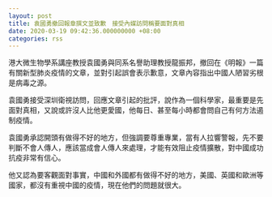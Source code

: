 ```yaml
---
layout: post
title: 袁國勇撤回報章撰文並致歉　接受內媒訪問稱要面對真相
date: 2020-03-19 09:42:36.000000000 +08:00
categories: rss
---
```


港大微生物學系講座教授袁國勇與同系名譽助理教授龍振邦，撤回在《明報》一篇有關新型肺炎疫情的文章，並對引起誤會表示歉意，文章內容指出中國人陋習劣根是病毒之源。

袁國勇接受深圳衛視訪問，回應文章引起的批評，說作為一個科學家，最重要是先面對真相，又說或許沒人比他更愛國，他每日、甚至每小時都會問自己有何方法遏制疫情。

袁國勇承認開頭有做得不好的地方，但強調要尊重專業，當有人拉響警報，先不要判斷不會人傳人，應該當成會人傳人來處理，才能有效阻止疫情擴散，對中國成功抗疫非常有信心。

他又認為要客觀面對事實，中國和外國都有做得不好的地方，美國、英國和歐洲等國家，都沒有重視中國的疫情，現在他們的問題就很大。
